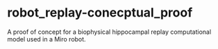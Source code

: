 # robot_replay-conecptual_proof
A proof of concept for a biophysical hippocampal replay computational model used in a Miro robot.
